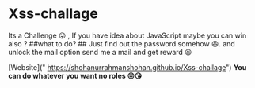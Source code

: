 # Xss-challage
 Its a Challenge 😜 , If you have idea about JavaScript maybe you can win also ?
##what to do? ##
Just find out the password somehow 😃. and unlock the mail option send me a mail and get reward 😃

[Website](" https://shohanurrahmanshohan.github.io/Xss-challage")
**You can do whatever you want no roles 😝😘**

